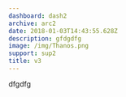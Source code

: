 ```yaml
---
dashboard: dash2
archive: arc2
date: 2018-01-03T14:43:55.628Z
description: gfdgdfg
image: /img/Thanos.png
support: sup2
title: v3
---
```

dfgdfg

